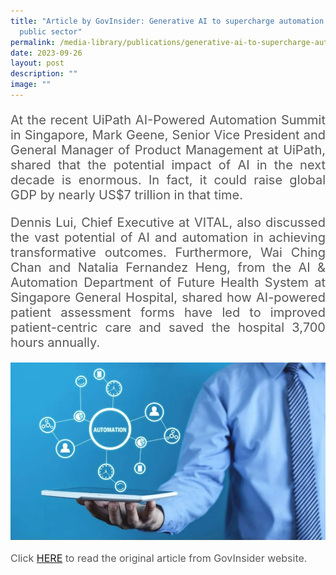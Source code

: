 ```yaml
---
title: "Article by GovInsider: Generative AI to supercharge automation in the
  public sector"
permalink: /media-library/publications/generative-ai-to-supercharge-automation-in-the-public-sector/
date: 2023-09-26
layout: post
description: ""
image: ""
---
```

<p style="font-size: 20px;color:#585858;text-align:justify;">
At the recent UiPath AI-Powered Automation Summit in Singapore, Mark Geene, Senior Vice President and General Manager of Product Management at UiPath, shared that the potential impact of AI in the next decade is enormous. In fact, it could raise global GDP by nearly US$7 trillion in that time.
</p>
<p style="font-size: 20px;color:#585858;text-align:justify;">
Dennis Lui, Chief Executive at VITAL, also discussed the vast potential of AI and automation in achieving transformative outcomes. Furthermore, Wai Ching Chan and Natalia Fernandez Heng, from the AI &amp; Automation Department of Future Health System at Singapore General Hospital, shared how AI-powered patient assessment forms have led to improved patient-centric care and saved the hospital 3,700 hours annually. </p>

![](/images/media/ui-path%20ai-powered.jpg)

<p style="font-size: 16px;color:#585858;text-align:justify;">
Click <a href="https://govinsider.asia/intl-en/article/generative-ai-to-supercharge-automation-in-the-public-sector"> HERE</a> to read the original article from GovInsider website.
</p>

